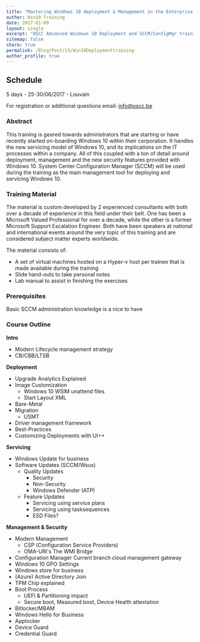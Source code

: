 ```yaml
---
title: "Mastering Windows 10 deployment & Management in the Enterprise."
author: Win10 Training 
date: 2017-01-09
layout: single
excerpt: "OSCC Advanced Windows 10 Deployment and SCCM/ConfigMgr training."
sitemap: false
share: true
permalink: /Blog/Post/15/Win10Deploymenttraining
author_profile: true
---
```


## Schedule
5 days - 25-30/06/2017 - Louvain

For registration or additional questions email: [info@oscc.be](mailto:info@oscc.be)

### Abstract

This training is geared towards administrators that are starting or have recently started on-boarding Windows 10 within their corporation. It handles the new servicing model of Windows 10, and its implications on the IT processes within a company. All of this coupled with a ton of detail around deployment, management and the new security features provided with Windows 10.
System Center Configuration Manager (SCCM) will be used during the training as the main management tool for deploying and servicing Windows 10.

### Training Material

The material is custom developed by 2 experienced consultants with both over a decade of experience in this field under their belt. One has been a Microsoft Valued Professional for over a decade, while the other is a former Microsoft Support Escalation Engineer. Both have been speakers at national and international events around the very topic of this training and are considered subject matter experts worldwide.

The material consists of:

- A set of virtual machines hosted on a Hyper-v host per trainee that is made available during the training
- Slide hand-outs to take personal notes
- Lab manual to assist in finishing the exercises

### Prerequisites

Basic SCCM administration knowledge is a nice to have

### Course Outline

**Intro**

- 	Modern Lifecycle management strategy
- 	CB/CBB/LTSB


**Deployment**

- 	Upgrade Analytics Explained
- 	Image Customization
	- 	Windows 10 WSIM unattend files
	- 	Start Layout XML
- 	Bare-Metal
- 	Migration
	- 	USMT
- 	Driver management framework
- 	Best-Practices
- 	Customizing Deployments with UI++

**Servicing**

- 	Windows Update for business
- 	Software Updates (SCCM/Wsus)
	- 	Quality Updates
		- 	Security
		- 	Non-Security
		- 	Windows Defender (ATP)
	- Feature Updates
		- Servicing using service plans
		- Servicing using tasksequences
		- ESD Files?

**Management & Security**

- 	Modern Management
	- 	CSP (Configuration Service Providers)
	- 	OMA-URI's The WMI Bridge 	
- 	Configuration Manager Current branch cloud management gateway
- 	Windows 10 GPO Settings 
- 	Windows store for business
- 	(Azure) Active Directory Join
- 	TPM Chip explained
- 	Boot Process
	- 	UEFI & Partitioning impact
	- 	Secure boot, Measured boot, Device Health attestation
- 	Bitlocker/MBAM
- 	Windows Hello for Business
- 	Applocker
- 	Device Guard
- 	Credential Guard




